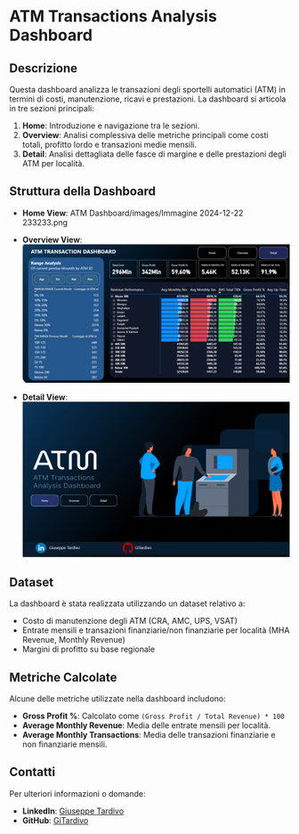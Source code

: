 # ATM Transactions Analysis Dashboard

## Descrizione
Questa dashboard analizza le transazioni degli sportelli automatici (ATM) in termini di costi, manutenzione, ricavi e prestazioni. 
La dashboard si articola in tre sezioni principali:

1. **Home**: Introduzione e navigazione tra le sezioni.
2. **Overview**: Analisi complessiva delle metriche principali come costi totali, profitto lordo e transazioni medie mensili.
3. **Detail**: Analisi dettagliata delle fasce di margine e delle prestazioni degli ATM per località.

## Struttura della Dashboard
- **Home View**: 
    ATM Dashboard/images/Immagine 2024-12-22 233233.png

- **Overview View**: 
  ![Overview View](./images/overview_view.png)

- **Detail View**: 
  ![Detail View](./images/detail_view.png)

## Dataset
La dashboard è stata realizzata utilizzando un dataset relativo a:
- Costo di manutenzione degli ATM (CRA, AMC, UPS, VSAT)
- Entrate mensili e transazioni finanziarie/non finanziarie per località (MHA Revenue, Monthly Revenue)
- Margini di profitto su base regionale



## Metriche Calcolate
Alcune delle metriche utilizzate nella dashboard includono:
- **Gross Profit %**: Calcolato come `(Gross Profit / Total Revenue) * 100`
- **Average Monthly Revenue**: Media delle entrate mensili per località.
- **Average Monthly Transactions**: Media delle transazioni finanziarie e non finanziarie mensili.

## Contatti
Per ulteriori informazioni o domande:
- **LinkedIn**: [Giuseppe Tardivo](https://linkedin.com/in/giuseppetardivo)
- **GitHub**: [GiTardivo](https://github.com/GiTardivo)

